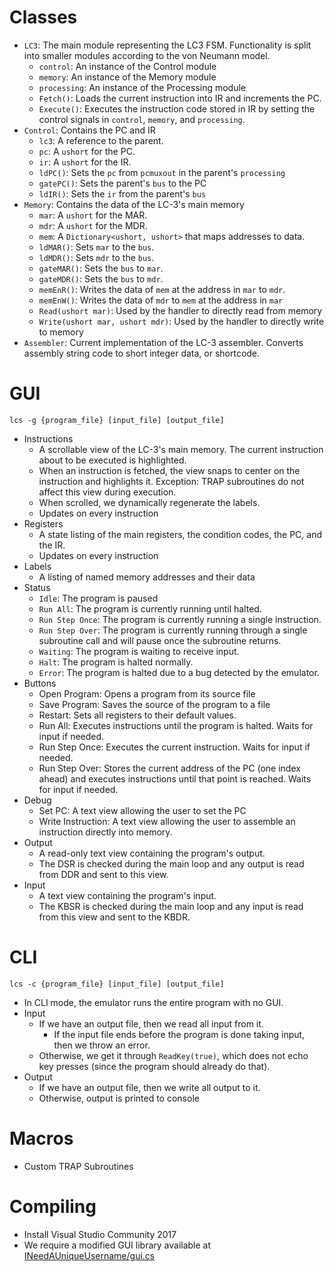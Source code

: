 # Classes
- `LC3`: The main module representing the LC3 FSM. Functionality is split into smaller modules according to the von Neumann model.
  - `control`: An instance of the Control module
  - `memory`: An instance of the Memory module
  - `processing`: An instance of the Processing module
  - `Fetch()`: Loads the current instruction into IR and increments the PC.
  - `Execute()`: Executes the instruction code stored in IR by setting the control signals in `control`, `memory`, and `processing`.
- `Control`: Contains the PC and IR
  - `lc3`: A reference to the parent.
  - `pc`: A `ushort` for the PC.
  - `ir`: A `ushort` for the IR.
  - `ldPC()`: Sets the `pc` from `pcmuxout` in the parent's `processing`
  - `gatePC()`: Sets the parent's `bus` to the PC
  - `ldIR()`: Sets the `ir` from the parent's `bus`
- `Memory`: Contains the data of the LC-3's main memory
  - `mar`: A `ushort` for the MAR.
  - `mdr`: A `ushort` for the MDR.
  - `mem`: A `Dictionary<ushort, ushort>` that maps addresses to data.
  - `ldMAR()`: Sets `mar` to the `bus`.
  - `ldMDR()`: Sets `mdr` to the `bus`.
  - `gateMAR()`: Sets the `bus` to `mar`.
  - `gateMDR()`: Sets the `bus` to `mdr`.
  - `memEnR()`: Writes the data of `mem` at the address in `mar` to `mdr`.
  - `memEnW()`: Writes the data of `mdr` to `mem` at the address in `mar`
  - `Read(ushort mar)`: Used by the handler to directly read from memory
  - `Write(ushort mar, ushort mdr)`: Used by the handler to directly write to memory
- `Assembler`: Current implementation of the LC-3 assembler. Converts assembly string code to short integer data, or shortcode.

# GUI
```
lcs -g {program_file} [input_file] [output_file]
```
- Instructions
  - A scrollable view of the LC-3's main memory. The current instruction about to be executed is highlighted.
  - When an instruction is fetched, the view snaps to center on the instruction and highlights it. Exception: TRAP subroutines do not affect this view during execution.
  - When scrolled, we dynamically regenerate the labels.
  - Updates on every instruction
- Registers
  - A state listing of the main registers, the condition codes, the PC, and the IR.
  - Updates on every instruction
- Labels
  - A listing of named memory addresses and their data
- Status
  - `Idle`: The program is paused
  - `Run All`: The program is currently running until halted.
  - `Run Step Once`: The program is currently running a single instruction.
  - `Run Step Over`: The program is currently running through a single subroutine call and will pause once the subroutine returns.
  - `Waiting`: The program is waiting to receive input.
  - `Halt`: The program is halted normally.
  - `Error`: The program is halted due to a bug detected by the emulator.
- Buttons
  - Open Program: Opens a program from its source file
  - Save Program: Saves the source of the program to a file
  - Restart: Sets all registers to their default values.
  - Run All: Executes instructions until the program is halted. Waits for input if needed.
  - Run Step Once: Executes the current instruction. Waits for input if needed.
  - Run Step Over: Stores the current address of the PC (one index ahead) and executes instructions until that point is reached. Waits for input if needed.
- Debug
  - Set PC: A text view allowing the user to set the PC
  - Write Instruction: A text view allowing the user to assemble an instruction directly into memory.
- Output
  - A read-only text view containing the program's output.
  - The DSR is checked during the main loop and any output is read from DDR and sent to this view.
- Input
  - A text view containing the program's input.
  - The KBSR is checked during the main loop and any input is read from this view and sent to the KBDR.
# CLI
```
lcs -c {program_file} [input_file] [output_file]
```
- In CLI mode, the emulator runs the entire program with no GUI.
- Input
  - If we have an output file, then we read all input from it.
    - If the input file ends before the program is done taking input, then we throw an error.
  - Otherwise, we get it through `ReadKey(true)`, which does not echo key presses (since the program should already do that).
- Output
  - If we have an output file, then we write all output to it.
  - Otherwise, output is printed to console
# Macros
- Custom TRAP Subroutines
# Compiling
- Install Visual Studio Community 2017
- We require a modified GUI library available at [INeedAUniqueUsername/gui.cs](https://github.com/INeedAUniqueUsername/gui.cs)

